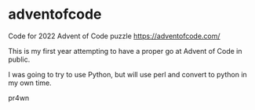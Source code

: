 # adventofcode
Code for 2022 Advent of Code puzzle https://adventofcode.com/

This is my first year attempting to have a proper go at Advent of Code in public.

I was going to try to use Python, but will use perl and convert to python in my own time.

pr4wn
